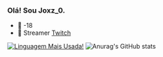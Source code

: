### Olá! Sou Joxz_0.

- 🔞 -18
- 🎥 Streamer [Twitch](https://www.twitch.tv/jjooxz)

[![Linguagem Mais Usada!](https://github-readme-stats.vercel.app/api/top-langs/?username=jjooxz&layout=compact&theme=dark)](https://github.com/anuraghazra/github-readme-stats)
![Anurag's GitHub stats](https://github-readme-stats.vercel.app/api?username=jjooxz&show_icons=true&theme=dark)

